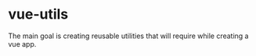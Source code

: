 # vue-utils
The main goal is creating reusable utilities that will require while creating a vue app.
